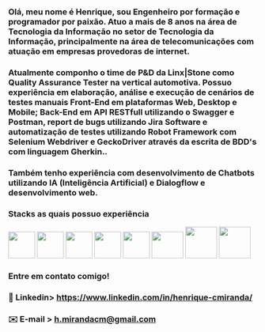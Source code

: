 ### Olá, meu nome é Henrique, sou Engenheiro por formação e programador por paixão. Atuo a mais de 8 anos na área de Tecnologia da Informação no setor de Tecnologia da Informação, principalmente na área de telecomunicações com atuação em empresas provedoras de internet.
### Atualmente componho o time de P&D da Linx|Stone como Quality Assurance Tester na vertical automotiva. Possuo experiência em elaboração, análise e execução de cenários de testes manuais Front-End em plataformas Web, Desktop e Mobile; Back-End em API RESTfull utilizando o Swagger e Postman, report de bugs utilizando Jira Software e automatização de testes utilizando Robot Framework com Selenium Webdriver e GeckoDriver através da escrita de BDD's com linguagem Gherkin..
### Também tenho experiência com desenvolvimento de Chatbots utilizando IA (Inteligência Artificial) e Dialogflow e desenvolvimento web.

### Stacks as quais possuo experiência
<img src="https://user-images.githubusercontent.com/70604552/180218116-092b4753-8f3b-488a-b0ca-512c88d16966.png" width="54" height="54"> <img src="https://user-images.githubusercontent.com/70604552/180218347-ef650a72-460d-432d-a44e-d1bd0defab75.png" width="54" height="54"> <img src="https://user-images.githubusercontent.com/70604552/180218823-ce654ddc-6aee-44af-b29d-b33bb858f609.png" width="54" height="54"> <img src="https://user-images.githubusercontent.com/70604552/180219270-64d2c2b9-1742-4a01-8215-22afb7886b99.png" width="54" height="54"> <img src="https://user-images.githubusercontent.com/70604552/180219469-8e7a89e6-935b-423d-999f-5d663f307bff.png" width="54" height="54"> <img src="https://res.cloudinary.com/practicaldev/image/fetch/s--gaI7Ff9D--/c_limit%2Cf_auto%2Cfl_progressive%2Cq_auto%2Cw_880/https://thepracticaldev.s3.amazonaws.com/i/6lu26u1oaysf8cdfiiux.png" width="64" height="54"> <img src="https://agnersecurity.github.io/customer-logo-6.png" width="64" height="64"> <img src="https://www.stickersdevs.com.br/wp-content/uploads/2022/01/nodejs-logo-adesivo-sticker.png" width="64" height="64">












### Entre em contato comigo!

### 🔗 Linkedin> https://www.linkedin.com/in/henrique-cmiranda/
### ✉️ E-mail > h.mirandacm@gmail.com
